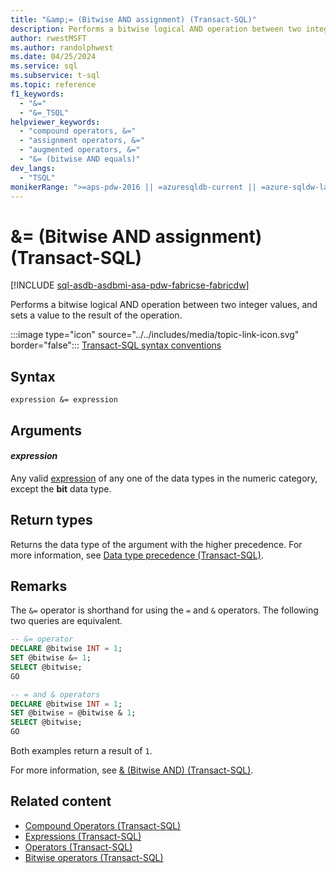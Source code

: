 ```yaml
---
title: "&amp;= (Bitwise AND assignment) (Transact-SQL)"
description: Performs a bitwise logical AND operation between two integer values, and sets a value to the result of the operation.
author: rwestMSFT
ms.author: randolphwest
ms.date: 04/25/2024
ms.service: sql
ms.subservice: t-sql
ms.topic: reference
f1_keywords:
  - "&="
  - "&=_TSQL"
helpviewer_keywords:
  - "compound operators, &="
  - "assignment operators, &="
  - "augmented operators, &="
  - "&= (bitwise AND equals)"
dev_langs:
  - "TSQL"
monikerRange: ">=aps-pdw-2016 || =azuresqldb-current || =azure-sqldw-latest || >=sql-server-2016 || >=sql-server-linux-2017 || =azuresqldb-mi-current || =fabric"
---
```


# &amp;= (Bitwise AND assignment) (Transact-SQL)

[!INCLUDE [sql-asdb-asdbmi-asa-pdw-fabricse-fabricdw](../../includes/applies-to-version/sql-asdb-asdbmi-asa-pdw-fabricse-fabricdw.md)]

Performs a bitwise logical AND operation between two integer values, and sets a value to the result of the operation.

:::image type="icon" source="../../includes/media/topic-link-icon.svg" border="false"::: [Transact-SQL syntax conventions](../../t-sql/language-elements/transact-sql-syntax-conventions-transact-sql.md)

## Syntax

```syntaxsql
expression &= expression
```

## Arguments

#### *expression*

Any valid [expression](expressions-transact-sql.md) of any one of the data types in the numeric category, except the **bit** data type.

## Return types

Returns the data type of the argument with the higher precedence. For more information, see [Data type precedence (Transact-SQL)](../data-types/data-type-precedence-transact-sql.md).

## Remarks

The `&=` operator is shorthand for using the `=` and `&` operators. The following two queries are equivalent.

```sql
-- &= operator
DECLARE @bitwise INT = 1;
SET @bitwise &= 1;
SELECT @bitwise;
GO

-- = and & operators
DECLARE @bitwise INT = 1;
SET @bitwise = @bitwise & 1;
SELECT @bitwise;
GO
```

Both examples return a result of `1`.

For more information, see [&amp; (Bitwise AND) (Transact-SQL)](bitwise-and-transact-sql.md).

## Related content

- [Compound Operators (Transact-SQL)](compound-operators-transact-sql.md)
- [Expressions (Transact-SQL)](expressions-transact-sql.md)
- [Operators (Transact-SQL)](operators-transact-sql.md)
- [Bitwise operators (Transact-SQL)](bitwise-operators-transact-sql.md)
